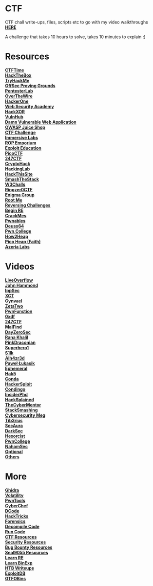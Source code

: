 # CTF
CTF chall write-ups, files, scripts etc to go with my video walkthroughs **[HERE](https://www.youtube.com/CryptoCat23)**

A challenge that takes 10 hours to solve, takes 10 minutes to explain :)

# Resources
**[CTFTime](https://ctftime.org)**<br>
**[HackTheBox](https://app.hackthebox.eu)**<br>
**[TryHackMe](https://tryhackme.com)**<br>
**[OffSec Proving Grounds](https://www.offensive-security.com/labs)**<br>
**[PentesterLab](https://pentesterlab.com)**<br>
**[OverTheWire](https://overthewire.org/wargames)**<br>
**[HackerOne](https://ctf.hacker101.com)**<br>
**[Web Security Academy](https://portswigger.net/web-security)**<br>
**[HackXOR](https://hackxor.net)**<br>
**[VulnHub](https://www.vulnhub.com)**<br>
**[Damn Vulnerable Web Application](https://dvwa.co.uk)**<br>
**[OWASP Juice Shop](https://github.com/juice-shop/juice-shop-ctf)**<br>
**[CTF Challenge](https://ctfchallenge.com)**<br>
**[Immersive Labs](https://dca.immersivelabs.online)**<br>
**[ROP Emporium](https://ropemporium.com)**<br>
**[Exploit Education](https://exploit.education)**<br>
**[PicoCTF](https://play.picoctf.org)**<br>
**[247CTF](https://247ctf.com)**<br>
**[CryptoHack](https://cryptohack.org)**<br>
**[HackingLab](https://www.hacking-lab.com/index.html)**<br>
**[HackThisSite](https://www.hackthissite.org)**<br>
**[SmashTheStack](http://smashthestack.org/wargames.html)**<br>
**[W3Challs](https://w3challs.com/challenges)**<br>
**[Ringzer0CTF](https://ringzer0ctf.com/challenges)**<br>
**[Enigma Group](https://www.enigmagroup.org)**<br>
**[Root Me](https://www.root-me.org)**<br>
**[Reversing Challenges](https://challenges.re)**<br>
**[Begin RE](https://www.begin.re)**<br>
**[CrackMes](https://crackmes.one)**<br>
**[Pwnables](https://pwnable.tw/challenge)**<br>
**[Deusx64](https://deusx64.ai)**<br>
**[Pwn.College](https://pwn.college)**<br>
**[How2Heap](https://github.com/shellphish/how2heap)**<br>
**[Pico Heap (Faith)](https://faraz.faith/2019-10-12-picoctf-2019-heap-challs/)**<br>
**[Azeria Labs](https://azeria-labs.com/writing-arm-assembly-part-1)**

# Videos
**[LiveOverflow](https://www.youtube.com/playlist?list=PLhixgUqwRTjxglIswKp9mpkfPNfHkzyeN)**<br>
**[John Hammond](https://www.youtube.com/c/JohnHammond010)**<br>
**[IppSec](https://www.youtube.com/channel/UCa6eh7gCkpPo5XXUDfygQQA)**<br>
**[XCT](https://www.youtube.com/channel/UClGm2C8Qi0_Wv68zfjCz2YA)**<br>
**[Gynvael](https://www.youtube.com/user/GynvaelEN)**<br>
**[ZetaTwo](https://www.youtube.com/c/ZetaTwo)**<br>
**[PwnFunction](https://www.youtube.com/channel/UCW6MNdOsqv2E9AjQkv9we7A)**<br>
**[0xdf](https://www.youtube.com/channel/UChO9OAH57Flz35RRX__E25A)**<br>
**[247CTF](https://www.youtube.com/channel/UCtGLeKomT06x3xZ2SZp2l9Q)**<br>
**[MalFind](https://www.youtube.com/channel/UCJf4-reOhoiAlScWC1WzLgQ)**<br>
**[DayZeroSec](https://www.youtube.com/c/dayzerosec)**<br>
**[Rana Khalil](https://www.youtube.com/c/RanaKhalil101)**<br>
**[PinkDraconian](https://www.youtube.com/channel/UCmXwpkCXmIKjoRLMsq9I3RA)**<br>
**[Superhero1](https://www.youtube.com/channel/UCm2SwKmx3Ya1HG5RmHR7SCA)**<br>
**[S1lk](https://www.youtube.com/c/AlexChaveriat)**<br>
**[Alh4zr3d](https://www.youtube.com/channel/UCz-Z-d2VPQXHGkch0-_KovA)**<br>
**[Paweł Łukasik](https://www.youtube.com/c/PawelLukasik)**<br>
**[Ephemeral](https://www.youtube.com/c/BasteG0d69)**<br>
**[Hak5](https://www.youtube.com/c/hak5)**<br>
**[Conda](https://www.youtube.com/c/c0nd4)**<br>
**[HackerSploit](https://www.youtube.com/c/HackerSploit)**<br>
**[Condingo](https://www.youtube.com/c/codingo)**<br>
**[InsiderPhd](https://www.youtube.com/c/InsiderPhD)**<br>
**[HackSplained](https://www.youtube.com/c/Hacksplained)**<br>
**[TheCyberMentor](https://www.youtube.com/c/TheCyberMentor)**<br>
**[StackSmashing](https://www.youtube.com/c/stacksmashing)**<br>
**[Cybersecurity Meg](https://www.youtube.com/c/CybersecurityMeg)**<br>
**[Tib3rius](https://www.youtube.com/c/Tib3rius)**<br>
**[SecAura](https://www.youtube.com/channel/UCx89Lz24SEPZpExl6OfQ0Gg)**<br>
**[DarkSec](https://www.youtube.com/c/DarkSec)**<br>
**[Hexorcist](https://www.youtube.com/c/HEXORCIST)**<br>
**[PwnCollege](https://www.youtube.com/c/pwncollege)**<br>
**[NahamSec](https://www.youtube.com/c/Nahamsec)**<br>
**[Optional](https://www.youtube.com/c/optionalctf)**<br>
**[Others](https://securitycreators.video)**

# More
**[Ghidra](https://ghidra.re/CheatSheet.html)**<br>
**[Volatility](https://github.com/volatilityfoundation/volatility/wiki/Linux)**<br>
**[PwnTools](https://github.com/Gallopsled/pwntools-tutorial)**<br>
**[CyberChef](https://gchq.github.io/CyberChef)**<br>
**[DCode](https://www.dcode.fr/en)**<br>
**[HackTricks](https://book.hacktricks.xyz/pentesting-methodology)**<br>
**[Forensics](https://cugu.github.io/awesome-forensics)**<br>
**[Decompile Code](https://www.decompiler.com)**<br>
**[Run Code](https://tio.run)**<br>
**[CTF Resources](https://github.com/apsdehal/awesome-ctf)**<br>
**[Security Resources](https://github.com/CompassSecurity/security_resources)**<br>
**[Bug Bounty Resources](https://www.hacker101.com/resources)**<br>
**[Seal9055 Resources](https://github.com/seal9055/resources)**<br>
**[Learn RE](https://hshrzd.wordpress.com/how-to-start)**<br>
**[Learn BinExp](https://guyinatuxedo.github.io)**<br>
**[HTB Writeups](https://0xdf.gitlab.io)**<br>
**[ExploitDB](https://www.exploit-db.com)**<br>
**[GTFOBins](https://gtfobins.github.io)**
